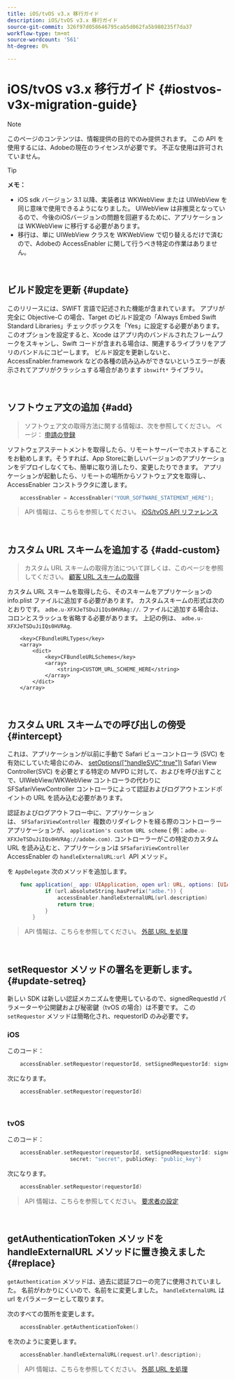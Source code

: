 ```yaml
---
title: iOS/tvOS v3.x 移行ガイド
description: iOS/tvOS v3.x 移行ガイド
source-git-commit: 326f97d058646795cab5d062fa5b980235f7da37
workflow-type: tm+mt
source-wordcount: '561'
ht-degree: 0%

---
```



# iOS/tvOS v3.x 移行ガイド {#iostvos-v3x-migration-guide}

>[!NOTE]
>
>このページのコンテンツは、情報提供の目的でのみ提供されます。 この API を使用するには、Adobeの現在のライセンスが必要です。 不正な使用は許可されていません。

>[!TIP]
> 
> **メモ：**
>
> - iOS sdk バージョン 3.1 以降、実装者は WKWebView または UIWebView を同じ意味で使用できるようになりました。 UIWebView は非推奨となっているので、今後のiOSバージョンの問題を回避するために、アプリケーションは WKWebView に移行する必要があります。
> - 移行は、単に UIWebView クラスを WKWebView で切り替えるだけで済むので、Adobeの AccessEnabler に関して行うべき特定の作業はありません。


</br>

## ビルド設定を更新 {#update}

このリリースには、SWIFT 言語で記述された機能が含まれています。 アプリが完全に Objective-C の場合、Target のビルド設定の「Always Embed Swift Standard Libraries」チェックボックスを「Yes」に設定する必要があります。 このオプションを設定すると、Xcode はアプリ内のバンドルされたフレームワークをスキャンし、Swift コードが含まれる場合は、関連するライブラリをアプリのバンドルにコピーします。 ビルド設定を更新しないと、AccessEnabler.framework などの各種の読み込みができないというエラーが表示されてアプリがクラッシュする場合があります `ibswift*` ライブラリ。

</br>

## ソフトウェア文の追加 {#add}

> ソフトウェア文の取得方法に関する情報は、次を参照してください。
> ページ：
> [申請の登録](/help/authentication/iostvos-application-registration.md)

ソフトウェアステートメントを取得したら、リモートサーバーでホストすることをお勧めします。そうすれば、App Storeに新しいバージョンのアプリケーションをデプロイしなくても、簡単に取り消したり、変更したりできます。 アプリケーションが起動したら、リモートの場所からソフトウェア文を取得し、AccessEnabler コンストラクタに渡します。

```swift
    accessEnabler = AccessEnabler("YOUR_SOFTWARE_STATEMENT_HERE");
```

> API 情報は、こちらを参照してください。 [iOS/tvOS API リファレンス](/help/authentication/iostvos-sdk-api-reference.md)

</br>

## カスタム URL スキームを追加する {#add-custom}

> カスタム URL スキームの取得方法について詳しくは、このページを参照してください。 [顧客 URL スキームの取得](/help/authentication/iostvos-application-registration.md)

カスタム URL スキームを取得したら、そのスキームをアプリケーションの info.plist ファイルに追加する必要があります。 カスタムスキームの形式は次のとおりです。 `adbe.u-XFXJeTSDuJiIQs0HVRAg://`. ファイルに追加する場合は、コロンとスラッシュを省略する必要があります。 上記の例は、 `adbe.u-XFXJeTSDuJiIQs0HVRAg`.

```plist
    <key>CFBundleURLTypes</key>
    <array>
        <dict>
            <key>CFBundleURLSchemes</key>
            <array>
                <string>CUSTOM_URL_SCHEME_HERE</string>
            </array>
        </dict>
    </array>
```

</br>

## カスタム URL スキームでの呼び出しの傍受 {#intercept}

これは、アプリケーションが以前に手動で Safari ビューコントローラ (SVC) を有効にしていた場合にのみ、 [setOptions(\[&quot;handleSVC&quot;:true&quot;\])](/help/authentication/iostvos-sdk-api-reference.md) Safari View Controller(SVC) を必要とする特定の MVPD に対して、およびを呼び出すことで、UIWebView/WKWebView コントローラの代わりに SFSafariViewController コントローラによって認証およびログアウトエンドポイントの URL を読み込む必要があります。

認証およびログアウトフロー中に、アプリケーションは、 `SFSafariViewController `複数のリダイレクトを経る際のコントローラー アプリケーションが、 `application's custom URL scheme` ( 例：`adbe.u-XFXJeTSDuJiIQs0HVRAg://adobe.com)`. コントローラーがこの特定のカスタム URL を読み込むと、アプリケーションは `SFSafariViewController` AccessEnabler の `handleExternalURL:url `API メソッド。

を `AppDelegate` 次のメソッドを追加します。

```swift
    func application(_ app: UIApplication, open url: URL, options: [UIApplicationOpenURLOptionsKey: Any]) -> Bool {
            if (url.absoluteString.hasPrefix("adbe.")) {
                accessEnabler.handleExternalURL(url.description)
                return true;
            } 
        }
```

> API 情報は、こちらを参照してください。 [外部 URL を処理](/help/authentication/iostvos-sdk-api-reference.md)

</br>

## setRequestor メソッドの署名を更新します。 {#update-setreq}

新しい SDK は新しい認証メカニズムを使用しているので、signedRequestId パラメーターや公開鍵および秘密鍵（tvOS の場合）は不要です。 この `setRequestor` メソッドは簡略化され、requestorID のみ必要です。

### iOS

このコード：

```swift
    accessEnabler.setRequestor(requestorId, setSignedRequestorId: signedRequestorId)
```

次になります。

```swift
    accessEnabler.setRequestor(requestorId)
```

</br>

### tvOS

このコード：

```swift
    accessEnabler.setRequestor(requestorId, setSignedRequestorId: signedRequestorId,
                    secret: "secret", publicKey: "public_key")
```

次になります。

```swift
    accessEnabler.setRequestor(requestorId)
```

> API 情報は、こちらを参照してください。 [要求者の設定](/help/authentication/iostvos-sdk-api-reference.md)

</br>

## getAuthenticationToken メソッドを handleExternalURL メソッドに置き換えました {#replace}

`getAuthentication` メソッドは、過去に認証フローの完了に使用されていました。 名前がわかりにくいので、名前をに変更しました。 `handleExternalURL` は url をパラメーターとして取ります。

次のすべての箇所を変更します。

```swift
    accessEnabler.getAuthenticationToken()
```

を次のように変更します。

```swift
    accessEnabler.handleExternalURL(request.url?.description);
```

> API 情報は、こちらを参照してください。 [外部 URL を処理](/help/authentication/iostvos-sdk-api-reference.md)
